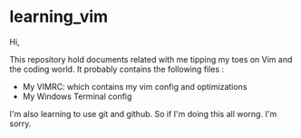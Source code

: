 # learning_vim

Hi,

This repository hold documents related with me tipping my toes on Vim and the coding world.
It probably contains the following files :
- My VIMRC: which contains my vim config and optimizations
- My Windows Terminal config

I'm also learning to use git and github. So if I'm doing this all worng. I'm sorry.
